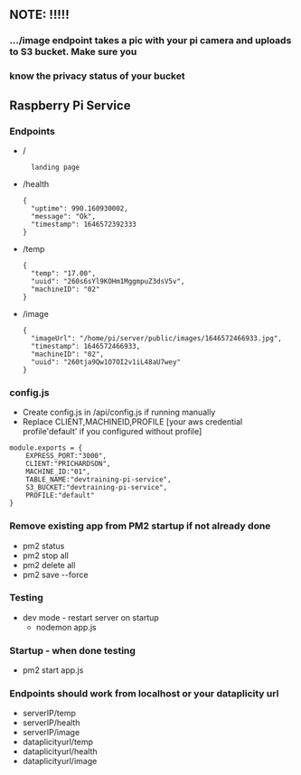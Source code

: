 ## NOTE: !!!!!
### .../image endpoint takes a pic with your pi camera and uploads to S3 bucket. Make sure you 
### know the privacy status of your bucket

## Raspberry Pi Service

### Endpoints
- /
  ```
    landing page
  ```
- /health
  ```
  {
    "uptime": 990.160930002,
    "message": "Ok",
    "timestamp": 1646572392333
  }
  ```
- /temp
  ```
  {
    "temp": "17.00",
    "uuid": "260s6sYl9KOHm1MggmpuZ3dsV5v",
    "machineID": "02"
  }
  ```
- /image
  ```
  {
    "imageUrl": "/home/pi/server/public/images/1646572466933.jpg",
    "timestamp": 1646572466933,
    "machineID": "02",
    "uuid": "260tja9Qw1O7OI2v1iL48aU7wey"
  }
  ```


### config.js
- Create config.js in /api/config.js if running manually
- Replace CLIENT,MACHINEID,PROFILE [your aws credential profile'default' if you configured without profile]
```
module.exports = {
    EXPRESS_PORT:"3000",
    CLIENT:"PRICHARDSON",
    MACHINE_ID:"01",
    TABLE_NAME:"devtraining-pi-service",
    S3_BUCKET:"devtraining-pi-service",
    PROFILE:"default"
}
```

### Remove existing app from PM2 startup if not already done
- pm2 status
- pm2 stop all
- pm2 delete all
- pm2 save --force

### Testing
- dev mode - restart server on startup
  - nodemon app.js

### Startup - when done testing
- pm2 start app.js

### Endpoints should work from localhost or your dataplicity url
- serverIP/temp
- serverIP/health
- serverIP/image
- dataplicityurl/temp
- dataplicityurl/health
- dataplicityurl/image
